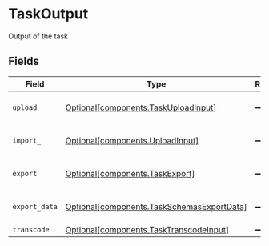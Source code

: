 # TaskOutput

Output of the task


## Fields

| Field                                                                                          | Type                                                                                           | Required                                                                                       | Description                                                                                    |
| ---------------------------------------------------------------------------------------------- | ---------------------------------------------------------------------------------------------- | ---------------------------------------------------------------------------------------------- | ---------------------------------------------------------------------------------------------- |
| `upload`                                                                                       | [Optional[components.TaskUploadInput]](../../models/components/taskuploadinput.md)             | :heavy_minus_sign:                                                                             | Output of the upload task                                                                      |
| `import_`                                                                                      | [Optional[components.UploadInput]](../../models/components/uploadinput.md)                     | :heavy_minus_sign:                                                                             | Output of the upload task                                                                      |
| `export`                                                                                       | [Optional[components.TaskExport]](../../models/components/taskexport.md)                       | :heavy_minus_sign:                                                                             | Output of the export task                                                                      |
| `export_data`                                                                                  | [Optional[components.TaskSchemasExportData]](../../models/components/taskschemasexportdata.md) | :heavy_minus_sign:                                                                             | Output of the export data task                                                                 |
| `transcode`                                                                                    | [Optional[components.TaskTranscodeInput]](../../models/components/tasktranscodeinput.md)       | :heavy_minus_sign:                                                                             | N/A                                                                                            |